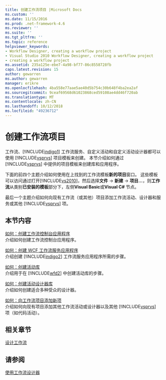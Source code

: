 ```yaml
---
title: 创建工作流项目 |Microsoft Docs
ms.custom: ''
ms.date: 11/15/2016
ms.prod: .net-framework-4.6
ms.reviewer: ''
ms.suite: ''
ms.tgt_pltfrm: ''
ms.topic: reference
helpviewer_keywords:
- Workflow Designer, creating a workflow project
- Visual Studio 2010 Workflow Designer, creating a workflow project
- creating a workflow project
ms.assetid: 235a125e-ebe7-4a98-bf77-86c8558728fb
caps.latest.revision: 15
author: gewarren
ms.author: gewarren
manager: erikre
ms.openlocfilehash: 4ba558e77aae5ae40d5b754c30b648f4ba2ea2af
ms.sourcegitcommit: 9ceaf69568d61023868ced59108ae4dd46f720ab
ms.translationtype: MT
ms.contentlocale: zh-CN
ms.lasthandoff: 10/12/2018
ms.locfileid: "49236712"
---
```

# <a name="creating-a-workflow-project"></a>创建工作流项目
工作流、[!INCLUDE[indigo1](../includes/indigo1-md.md)] 工作流服务、自定义活动和自定义活动设计器都可以使用 [!INCLUDE[vsprvs](../includes/vsprvs-md.md)] 项目模板来创建。 本节介绍如何通过 [!INCLUDE[vsprvs](../includes/vsprvs-md.md)] 中提供的项目模板来创建库和应用程序。  
  
 下面的前四个主题介绍如何使用在上找到的工作流模板**新的项目**窗口。 这些模板可以访问通过打开[!INCLUDE[vs2010](../includes/vs2010-md.md)]，然后选择**文件** -> **新建** -> **项目...**，则**工作流**从类别**已安装的模板**部分下，左侧**Visual Basic**或**Visual C#** 节点。  
  
 最后一个主题介绍如何向现有工作流（或其他）项目添加工作流活动、设计器和服务或其他 [!INCLUDE[vsprvs](../includes/vsprvs-md.md)] 项。  
  
## <a name="in-this-section"></a>本节内容  
 [如何：创建工作流控制台应用程序](../workflow-designer/how-to-create-a-workflow-console-application.md)  
 介绍如何创建工作流控制台应用程序。  
  
 [如何：创建 WCF 工作流服务应用程序](../workflow-designer/how-to-create-a-wcf-workflow-service-application.md)  
 介绍创建 [!INCLUDE[indigo2](../includes/indigo2-md.md)] 工作流服务应用程序所需的步骤。  
  
 [如何：创建活动库](../workflow-designer/how-to-create-an-activity-library.md)  
 介绍用于在 [!INCLUDE[wfd2](../includes/wfd2-md.md)] 中创建活动库的步骤。  
  
 [如何：创建活动设计器库](../workflow-designer/how-to-create-an-activity-designer-library.md)  
 介绍如何创建适合多种受众的设计器。  
  
 [如何：向工作流项目添加新项](../workflow-designer/how-to-add-a-new-item-to-a-workflow-project.md)  
 介绍如何向现有项目添加其他工作流活动或设计器以及其他 [!INCLUDE[vsprvs](../includes/vsprvs-md.md)] 项（如代码活动）。  
  
## <a name="related-sections"></a>相关章节  
 [设计工作流](http://msdn.microsoft.com/library/41f727b5-b142-4c1b-b046-492b96135ae6)  
  
## <a name="see-also"></a>请参阅  
 [使用工作流设计器](../workflow-designer/using-the-workflow-designer.md)